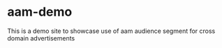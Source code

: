 # aam-demo
This is a demo site to showcase use of aam audience segment for cross domain advertisements
